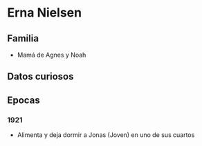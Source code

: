 # Erna Nielsen

## Familia

* Mamá de Agnes y Noah

## Datos curiosos

## Epocas

### 1921

* Alimenta y deja dormir a Jonas (Joven) en uno de sus cuartos